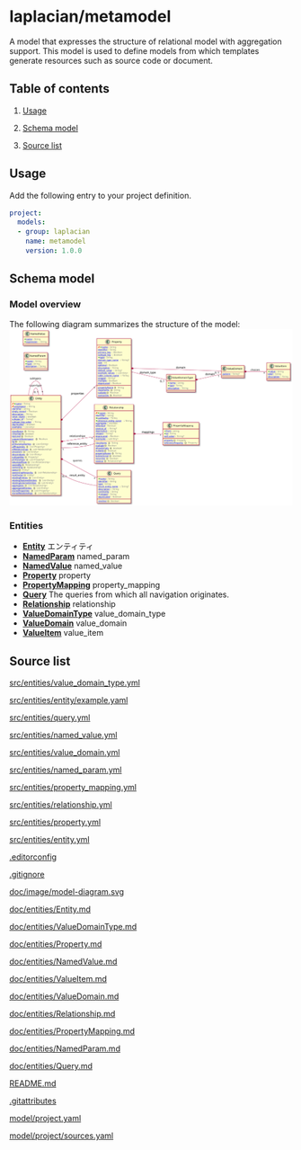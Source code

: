 <!-- @head-content@ -->
# laplacian/metamodel

A model that expresses the structure of relational model with aggregation support.
This model is used to define models from which templates generate resources such as source code or document.

<!-- @head-content@ -->

<!-- @toc -->
## Table of contents
1. [Usage](#usage)

1. [Schema model](#schema-model)

1. [Source list](#source-list)



<!-- @toc -->

<!-- @main-content -->
## Usage

Add the following entry to your project definition.
```yaml
project:
  models:
  - group: laplacian
    name: metamodel
    version: 1.0.0
```



## Schema model


### Model overview

The following diagram summarizes the structure of the model:
![](./doc/image/model-diagram.svg)


### Entities

- [**Entity**](<./doc/entities/Entity.md>)
  エンティティ
- [**NamedParam**](<./doc/entities/NamedParam.md>)
  named_param
- [**NamedValue**](<./doc/entities/NamedValue.md>)
  named_value
- [**Property**](<./doc/entities/Property.md>)
  property
- [**PropertyMapping**](<./doc/entities/PropertyMapping.md>)
  property_mapping
- [**Query**](<./doc/entities/Query.md>)
  The queries from which all navigation originates.
- [**Relationship**](<./doc/entities/Relationship.md>)
  relationship
- [**ValueDomainType**](<./doc/entities/ValueDomainType.md>)
  value_domain_type
- [**ValueDomain**](<./doc/entities/ValueDomain.md>)
  value_domain
- [**ValueItem**](<./doc/entities/ValueItem.md>)
  value_item




## Source list


[src/entities/value_domain_type.yml](<./src/entities/value_domain_type.yml>)

[src/entities/entity/example.yaml](<./src/entities/entity/example.yaml>)

[src/entities/query.yml](<./src/entities/query.yml>)

[src/entities/named_value.yml](<./src/entities/named_value.yml>)

[src/entities/value_domain.yml](<./src/entities/value_domain.yml>)

[src/entities/named_param.yml](<./src/entities/named_param.yml>)

[src/entities/property_mapping.yml](<./src/entities/property_mapping.yml>)

[src/entities/relationship.yml](<./src/entities/relationship.yml>)

[src/entities/property.yml](<./src/entities/property.yml>)

[src/entities/entity.yml](<./src/entities/entity.yml>)

[.editorconfig](<./.editorconfig>)

[.gitignore](<./.gitignore>)

[doc/image/model-diagram.svg](<./doc/image/model-diagram.svg>)

[doc/entities/Entity.md](<./doc/entities/Entity.md>)

[doc/entities/ValueDomainType.md](<./doc/entities/ValueDomainType.md>)

[doc/entities/Property.md](<./doc/entities/Property.md>)

[doc/entities/NamedValue.md](<./doc/entities/NamedValue.md>)

[doc/entities/ValueItem.md](<./doc/entities/ValueItem.md>)

[doc/entities/ValueDomain.md](<./doc/entities/ValueDomain.md>)

[doc/entities/Relationship.md](<./doc/entities/Relationship.md>)

[doc/entities/PropertyMapping.md](<./doc/entities/PropertyMapping.md>)

[doc/entities/NamedParam.md](<./doc/entities/NamedParam.md>)

[doc/entities/Query.md](<./doc/entities/Query.md>)

[README.md](<./README.md>)

[.gitattributes](<./.gitattributes>)

[model/project.yaml](<./model/project.yaml>)

[model/project/sources.yaml](<./model/project/sources.yaml>)





<!-- @main-content -->